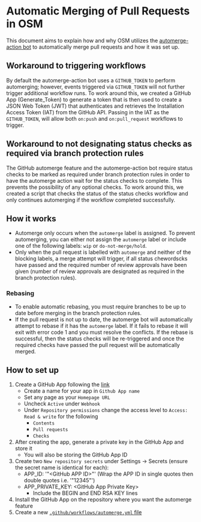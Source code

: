 # Automatic Merging of Pull Requests in OSM
This document aims to explain how and why OSM utilizes the [automerge-action bot](https://github.com/pascalgn/automerge-action) to automatically merge pull requests and how it was set up.

## Workaround to triggering workflows
By default the automerge-action bot uses a `GITHUB_TOKEN` to perform automerging; however, events triggered via `GITHUB_TOKEN` will not further trigger additional workflow runs. To work around this, we created a GitHub App (Generate_Token) to generate a token that is then used to create a JSON Web Token (JWT) that authenticates and retrieves the Installation Access Token (IAT) from the GitHub API. Passing in the IAT as the `GITHUB_TOKEN`, will allow both `on:push` and `on:pull_request` workflows to trigger.

## Workaround to not designating status checks as required via branch protection rules
The GitHub automerge feature and the automerge-action bot require status checks to be marked as required under branch protection rules in order to have the automerge action wait for the status checks to complete. This prevents the possibility of any optional checks. To work around this, we created a script that checks the status of the status checks workflow and only continues automerging if the workflow completed successfully.

## How it works
- Automerge only occurs when the `automerge` label is assigned. To prevent automerging, you can either not assign the `automerge` label or include one of the following labels: `wip` or `do-not-merge/hold`.
- Only when the pull request is labelled with `automerge` and neither of the blocking labels, a merge attempt will trigger, if all status chewordscks have passed and the required number of review approvals have been given (number of review approvals are designated as required in the branch protection rules).
### Rebasing
- To enable automatic rebasing, you must require branches to be up to date before merging in the branch protection rules.
- If the pull request is not up to date, the automerge bot will automatically attempt to rebase if it has the `automerge` label. If it fails to rebase it will exit with error code 1 and you must resolve the conflicts. If the rebase is successful, then the status checks will be re-triggered and once the required checks have passed the pull request will be automatically merged.

## How to set up
1. Create a GitHub App following the [link](https://docs.github.com/en/developers/apps/creating-a-github-app)
    * Create a name for your app in `Github App name`
    * Set any page as your `Homepage URL`
    * Uncheck `Active` under `Webhook`
    * Under `Repository permissions` change the access level to `Access: Read & write` for the following
        * `Contents`
        * `Pull requests`
        * `Checks`
2. After creating the app, generate a private key in the GitHub App and store it
    * You will also be storing the GitHub App ID
3. Create two `New repository secrets` under Settings -> Secrets (ensure the secret name is identical for each):
    * APP_ID: '"&lt;GitHub APP ID&gt;"' (Wrap the APP ID in single quotes then double quotes i.e. '"12345"')
    * APP_PRIVATE_KEY: &lt;GitHub App Private Key&gt;
        * Include the BEGIN and END RSA KEY lines
4. Install the GitHub App on the repository where you want the automerge feature
5. Create a new [`.github/workflows/automerge.yml` file](https://github.com/openservicemesh/osm/blob/main/.github/workflows/automerge.yml)